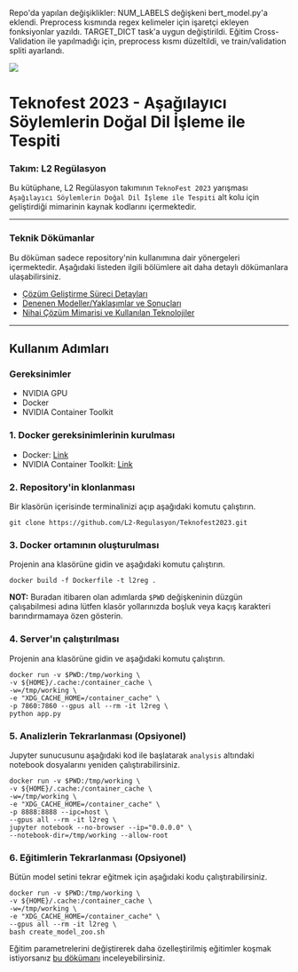 Repo'da yapılan değişiklikler:
NUM_LABELS değişkeni bert_model.py'a eklendi.
Preprocess kısmında regex kelimeler için işaretçi ekleyen fonksiyonlar yazıldı.
TARGET_DICT task'a uygun değiştirildi.
Eğitim Cross-Validation ile yapılmadığı için, preprocess kısmı düzeltildi, ve train/validation spliti ayarlandı.

![](img/l2header.png)

# Teknofest 2023 - Aşağılayıcı Söylemlerin Doğal Dil İşleme ile Tespiti
### Takım: L2 Regülasyon

Bu kütüphane, L2 Regülasyon takımının `TeknoFest 2023` yarışması `Aşağılayıcı Söylemlerin Doğal Dil İşleme ile Tespiti` alt kolu için geliştirdiği mimarinin kaynak kodlarını içermektedir.

---

### Teknik Dökümanlar
Bu döküman sadece repository'nin kullanımına dair yönergeleri içermektedir. Aşağıdaki listeden ilgili bölümlere ait daha detaylı dökümanlara ulaşabilirsiniz.
- [Çözüm Geliştirme Süreci Detayları](src/README.md)
- [Denenen Modeller/Yaklaşımlar ve Sonuçları](src/models/README.md)
- [Nihai Çözüm Mimarisi ve Kullanılan Teknolojiler](SOLUTION.md)

---

## Kullanım Adımları

### Gereksinimler
- NVIDIA GPU
- Docker
- NVIDIA Container Toolkit

### 1. Docker gereksinimlerinin kurulması
- Docker: [Link](https://docs.docker.com/engine/install/)
- NVIDIA Container Toolkit: [Link](https://docs.nvidia.com/datacenter/cloud-native/container-toolkit/install-guide.html#docker)

### 2. Repository'in klonlanması
Bir klasörün içerisinde terminalinizi açıp aşağıdaki komutu çalıştırın.
```
git clone https://github.com/L2-Regulasyon/Teknofest2023.git
```
### 3. Docker ortamının oluşturulması
Projenin ana klasörüne gidin ve aşağıdaki komutu çalıştırın.
```
docker build -f Dockerfile -t l2reg .
```

**NOT:** Buradan itibaren olan adımlarda `$PWD` değişkeninin düzgün çalışabilmesi adına lütfen klasör yollarınızda boşluk veya kaçış karakteri barındırmamaya özen gösterin.

### 4. Server'ın çalıştırılması
Projenin ana klasörüne gidin ve aşağıdaki komutu çalıştırın.
```
docker run -v $PWD:/tmp/working \
-v ${HOME}/.cache:/container_cache \
-w=/tmp/working \
-e "XDG_CACHE_HOME=/container_cache" \
-p 7860:7860 --gpus all --rm -it l2reg \
python app.py
```

### 5. Analizlerin Tekrarlanması (Opsiyonel)
Jupyter sunucusunu aşağıdaki kod ile başlatarak `analysis` altındaki notebook dosyalarını yeniden çalıştırabilirsiniz.
```
docker run -v $PWD:/tmp/working \
-v ${HOME}/.cache:/container_cache \
-w=/tmp/working \
-e "XDG_CACHE_HOME=/container_cache" \
-p 8888:8888 --ipc=host \
--gpus all --rm -it l2reg \
jupyter notebook --no-browser --ip="0.0.0.0" \
--notebook-dir=/tmp/working --allow-root
```

### 6. Eğitimlerin Tekrarlanması (Opsiyonel)
Bütün model setini tekrar eğitmek için aşağıdaki kodu çalıştırabilirsiniz.
```
docker run -v $PWD:/tmp/working \
-v ${HOME}/.cache:/container_cache \
-w=/tmp/working \
-e "XDG_CACHE_HOME=/container_cache" \
--gpus all --rm -it l2reg \
bash create_model_zoo.sh
```
Eğitim parametrelerini değiştirerek daha özelleştirilmiş eğitimler koşmak istiyorsanız [bu dökümanı](src/README.md) inceleyebilirsiniz.

